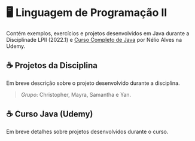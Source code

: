 # 🖥️ Linguagem de Programação II

Contém exemplos, exercícios e projetos desenvolvidos em Java durante a Disciplinade LPII (2022.1) e [Curso Completo de Java](https://www.udemy.com/course/java-curso-completo/) por Nélio Alves na Udemy.

## ☕ Projetos da Disciplina
Em breve descrição sobre o projeto desenvolvido durante a disciplina.

> *Grupo*: Christopher, Mayra, Samantha e Yan.

## ☕ Curso Java (Udemy)
Em breve detalhes sobre projetos desenvolvidos durante o curso.